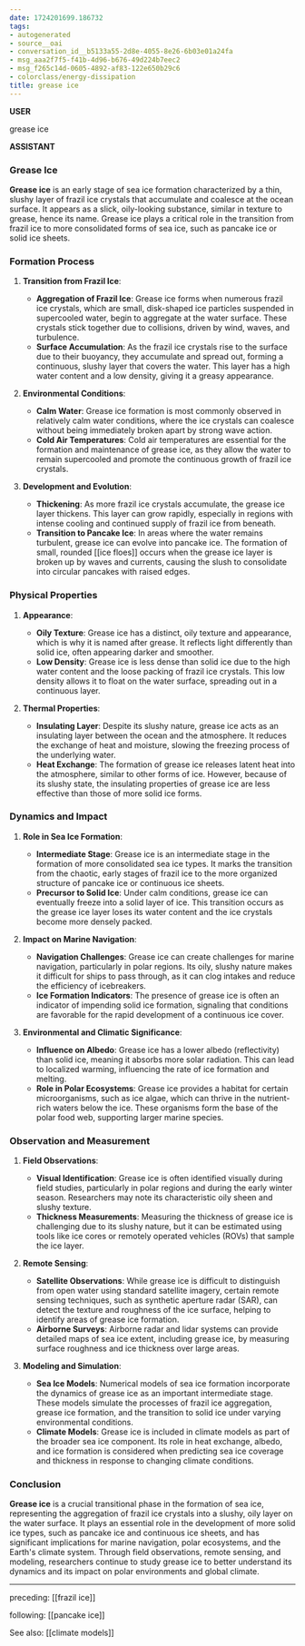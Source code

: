 ```yaml
---
date: 1724201699.186732
tags:
- autogenerated
- source__oai
- conversation_id__b5133a55-2d8e-4055-8e26-6b03e01a24fa
- msg_aaa2f7f5-f41b-4d96-b676-49d224b7eec2
- msg_f265c14d-0605-4892-af83-122e650b29c6
- colorclass/energy-dissipation
title: grease ice
---
```


**USER**

grease ice


**ASSISTANT**

### Grease Ice

**Grease ice** is an early stage of sea ice formation characterized by a thin, slushy layer of frazil ice crystals that accumulate and coalesce at the ocean surface. It appears as a slick, oily-looking substance, similar in texture to grease, hence its name. Grease ice plays a critical role in the transition from frazil ice to more consolidated forms of sea ice, such as pancake ice or solid ice sheets.

### Formation Process

1. **Transition from Frazil Ice**:
   - **Aggregation of Frazil Ice**: Grease ice forms when numerous frazil ice crystals, which are small, disk-shaped ice particles suspended in supercooled water, begin to aggregate at the water surface. These crystals stick together due to collisions, driven by wind, waves, and turbulence.
   - **Surface Accumulation**: As the frazil ice crystals rise to the surface due to their buoyancy, they accumulate and spread out, forming a continuous, slushy layer that covers the water. This layer has a high water content and a low density, giving it a greasy appearance.

2. **Environmental Conditions**:
   - **Calm Water**: Grease ice formation is most commonly observed in relatively calm water conditions, where the ice crystals can coalesce without being immediately broken apart by strong wave action.
   - **Cold Air Temperatures**: Cold air temperatures are essential for the formation and maintenance of grease ice, as they allow the water to remain supercooled and promote the continuous growth of frazil ice crystals.

3. **Development and Evolution**:
   - **Thickening**: As more frazil ice crystals accumulate, the grease ice layer thickens. This layer can grow rapidly, especially in regions with intense cooling and continued supply of frazil ice from beneath.
   - **Transition to Pancake Ice**: In areas where the water remains turbulent, grease ice can evolve into pancake ice. The formation of small, rounded [[ice floes]] occurs when the grease ice layer is broken up by waves and currents, causing the slush to consolidate into circular pancakes with raised edges.

### Physical Properties

1. **Appearance**:
   - **Oily Texture**: Grease ice has a distinct, oily texture and appearance, which is why it is named after grease. It reflects light differently than solid ice, often appearing darker and smoother.
   - **Low Density**: Grease ice is less dense than solid ice due to the high water content and the loose packing of frazil ice crystals. This low density allows it to float on the water surface, spreading out in a continuous layer.

2. **Thermal Properties**:
   - **Insulating Layer**: Despite its slushy nature, grease ice acts as an insulating layer between the ocean and the atmosphere. It reduces the exchange of heat and moisture, slowing the freezing process of the underlying water.
   - **Heat Exchange**: The formation of grease ice releases latent heat into the atmosphere, similar to other forms of ice. However, because of its slushy state, the insulating properties of grease ice are less effective than those of more solid ice forms.

### Dynamics and Impact

1. **Role in Sea Ice Formation**:
   - **Intermediate Stage**: Grease ice is an intermediate stage in the formation of more consolidated sea ice types. It marks the transition from the chaotic, early stages of frazil ice to the more organized structure of pancake ice or continuous ice sheets.
   - **Precursor to Solid Ice**: Under calm conditions, grease ice can eventually freeze into a solid layer of ice. This transition occurs as the grease ice layer loses its water content and the ice crystals become more densely packed.

2. **Impact on Marine Navigation**:
   - **Navigation Challenges**: Grease ice can create challenges for marine navigation, particularly in polar regions. Its oily, slushy nature makes it difficult for ships to pass through, as it can clog intakes and reduce the efficiency of icebreakers.
   - **Ice Formation Indicators**: The presence of grease ice is often an indicator of impending solid ice formation, signaling that conditions are favorable for the rapid development of a continuous ice cover.

3. **Environmental and Climatic Significance**:
   - **Influence on Albedo**: Grease ice has a lower albedo (reflectivity) than solid ice, meaning it absorbs more solar radiation. This can lead to localized warming, influencing the rate of ice formation and melting.
   - **Role in Polar Ecosystems**: Grease ice provides a habitat for certain microorganisms, such as ice algae, which can thrive in the nutrient-rich waters below the ice. These organisms form the base of the polar food web, supporting larger marine species.

### Observation and Measurement

1. **Field Observations**:
   - **Visual Identification**: Grease ice is often identified visually during field studies, particularly in polar regions and during the early winter season. Researchers may note its characteristic oily sheen and slushy texture.
   - **Thickness Measurements**: Measuring the thickness of grease ice is challenging due to its slushy nature, but it can be estimated using tools like ice cores or remotely operated vehicles (ROVs) that sample the ice layer.

2. **Remote Sensing**:
   - **Satellite Observations**: While grease ice is difficult to distinguish from open water using standard satellite imagery, certain remote sensing techniques, such as synthetic aperture radar (SAR), can detect the texture and roughness of the ice surface, helping to identify areas of grease ice formation.
   - **Airborne Surveys**: Airborne radar and lidar systems can provide detailed maps of sea ice extent, including grease ice, by measuring surface roughness and ice thickness over large areas.

3. **Modeling and Simulation**:
   - **Sea Ice Models**: Numerical models of sea ice formation incorporate the dynamics of grease ice as an important intermediate stage. These models simulate the processes of frazil ice aggregation, grease ice formation, and the transition to solid ice under varying environmental conditions.
   - **Climate Models**: Grease ice is included in climate models as part of the broader sea ice component. Its role in heat exchange, albedo, and ice formation is considered when predicting sea ice coverage and thickness in response to changing climate conditions.

### Conclusion

**Grease ice** is a crucial transitional phase in the formation of sea ice, representing the aggregation of frazil ice crystals into a slushy, oily layer on the water surface. It plays an essential role in the development of more solid ice types, such as pancake ice and continuous ice sheets, and has significant implications for marine navigation, polar ecosystems, and the Earth's climate system. Through field observations, remote sensing, and modeling, researchers continue to study grease ice to better understand its dynamics and its impact on polar environments and global climate.


---

preceding: [[frazil ice]]  


following: [[pancake ice]]

See also: [[climate models]]
